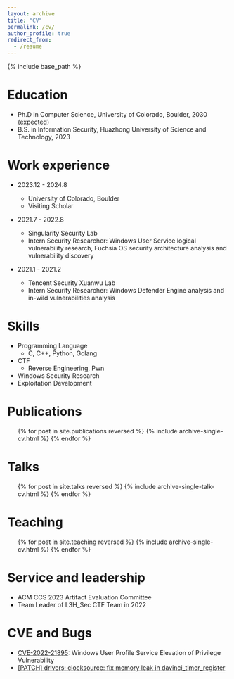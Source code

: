 ```yaml
---
layout: archive
title: "CV"
permalink: /cv/
author_profile: true
redirect_from:
  - /resume
---
```


{% include base_path %}

Education
======
* Ph.D in Computer Science, University of Colorado, Boulder, 2030 (expected)
* B.S. in Information Security, Huazhong University of Science and Technology, 2023

Work experience
======
* 2023.12 - 2024.8
  * University of Colorado, Boulder
  * Visiting Scholar

* 2021.7 - 2022.8
  * Singularity Security Lab
  * Intern Security Researcher: Windows User Service logical vulnerability research, Fuchsia OS security architecture analysis and vulnerability discovery

* 2021.1 - 2021.2
  * Tencent Security Xuanwu Lab
  * Intern Security Researcher: Windows Defender Engine analysis and in-wild vulnerabilities analysis
  
Skills
======
* Programming Language
  * C, C++, Python, Golang
* CTF
  * Reverse Engineering, Pwn
* Windows Security Research
* Exploitation Development

Publications
======
  <ul>{% for post in site.publications reversed %}
    {% include archive-single-cv.html %}
  {% endfor %}</ul>
  
Talks
======
  <ul>{% for post in site.talks reversed %}
    {% include archive-single-talk-cv.html  %}
  {% endfor %}</ul>
  
Teaching
======
  <ul>{% for post in site.teaching reversed %}
    {% include archive-single-cv.html %}
  {% endfor %}</ul>
  
Service and leadership
======
* ACM CCS 2023 Artifact Evaluation Committee
* Team Leader of L3H_Sec CTF Team in 2022

CVE and Bugs
======
* [CVE-2022-21895](https://msrc.microsoft.com/update-guide/en-US/advisory/CVE-2022-21895): Windows User Profile Service Elevation of Privilege Vulnerability
* [\[PATCH\] drivers: clocksource: fix memory leak in davinci_timer_register](https://lore.kernel.org/lkml/20230322151945.102353-1-flno@hust.edu.cn/)